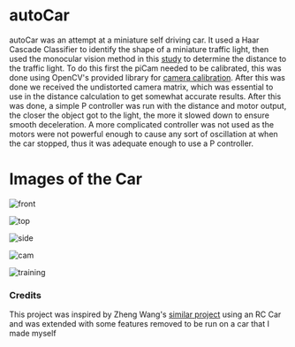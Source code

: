 # autoCar
autoCar was an attempt at a miniature self driving car. It used a Haar Cascade Classifier to identify the shape of a miniature traffic light, then used the monocular vision method in this [study](https://ieeexplore.ieee.org/document/1336478?tp=&arnumber=1336478&url=http:%2F%2Fieeexplore.ieee.org%2Fxpls%2Fabs_all.jsp%3Farnumber%3D1336478) to determine the distance to the traffic light. To do this first the piCam needed to be calibrated, this was done using OpenCV's provided library for [camera calibration](https://opencv-python-tutroals.readthedocs.io/en/latest/py_tutorials/py_calib3d/py_calibration/py_calibration.html). After this was done we received the undistorted camera matrix, which was essential to use in the distance calculation to get somewhat accurate results. After this was done, a simple P controller was run with the distance and motor output, the closer the object got to the light, the more it slowed down to ensure smooth deceleration. A more complicated controller was not used as the motors were not powerful enough to cause any sort of oscillation at when the car stopped, thus it was adequate enough to use a P controller.

# Images of the Car
![front](https://i.imgur.com/XnsA8ax.jpg)

![top](https://i.imgur.com/pfoLEP6.jpeg)

![side](https://i.imgur.com/dW6fAvX.jpeg)

![cam](https://i.imgur.com/3ZGAxGP.jpg)

![training](https://i.imgur.com/eJ4mwFH.jpg)

### Credits
This project was inspired by Zheng Wang's [similar project](https://zhengludwig.wordpress.com/projects/self-driving-rc-car/) using an RC Car and was extended with some features removed to be run on a car that I made myself
